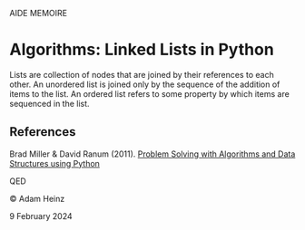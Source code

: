AIDE MEMOIRE

Algorithms: Linked Lists in Python
==================================

Lists are collection of nodes that are joined by their references to each other. An unordered list is joined only by the sequence of the addition of items to the list. An ordered list refers to some property by which items are sequenced in the list. 


## References 

Brad Miller & David Ranum (2011). [Problem Solving with Algorithms and Data Structures using Python](https://runestone.academy/ns/books/published/pythonds/index.html)



QED 

© Adam Heinz 

9 February 2024 

